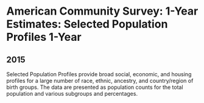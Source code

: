 # American Community Survey: 1-Year Estimates: Selected Population Profiles 1-Year

## 2015

<p>Selected Population Profiles provide broad social, economic, and housing
profiles for a large number of race, ethnic, ancestry, and country/region of
birth groups. The data are presented as population counts for the total
population and various subgroups and percentages.</p>

